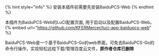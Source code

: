 {% hint style="info" %}
安装本插件前需要先安装BaiduPCS-Web
{% endhint %}

本插件为BaiduPCS-Web的LuCI配置页面, 用于启动以及配置BaiduPCS-Web。
{% embed url="https://github.com/KFERMercer/luci-app-baidupcs-web" %}

BaiduPCS-Web是一个基于BaiduPCS-Go的web界面，可免去BaiduPCS-Go的命令行操作，实现轻松远程下载/管理百度云文件，**原作者仓库已删除**
